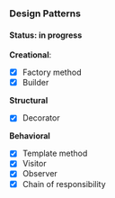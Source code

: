 ### Design Patterns

#### Status: in progress

**Creational**:
- [x] Factory method
- [x] Builder

**Structural**
- [x] Decorator

**Behavioral**
- [x] Template method
- [x] Visitor
- [X] Observer
- [x] Chain of responsibility
